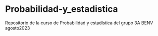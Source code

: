 # Probabilidad-y_estadistica
Repositorio de la curso de Probabilidad y estadística del grupo 3A BENV agosto2023
